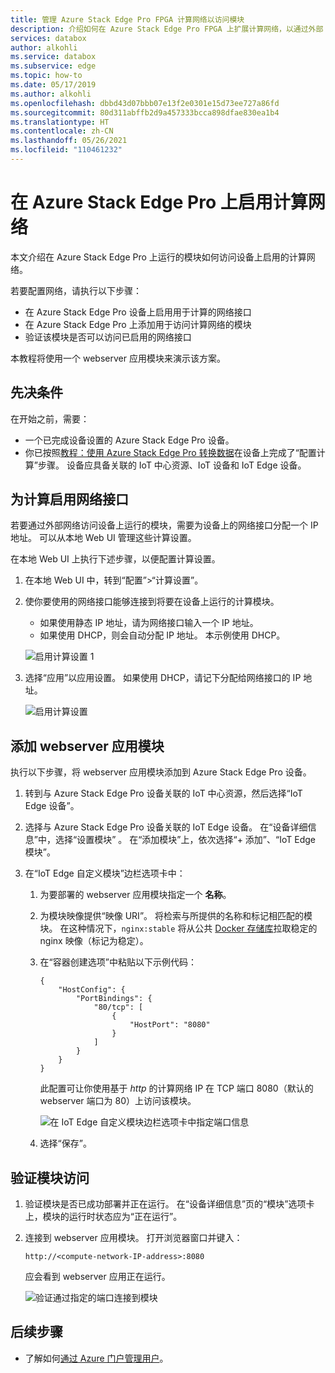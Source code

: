 ```yaml
---
title: 管理 Azure Stack Edge Pro FPGA 计算网络以访问模块
description: 介绍如何在 Azure Stack Edge Pro FPGA 上扩展计算网络，以通过外部 IP 访问模块。
services: databox
author: alkohli
ms.service: databox
ms.subservice: edge
ms.topic: how-to
ms.date: 05/17/2019
ms.author: alkohli
ms.openlocfilehash: dbbd43d07bbb07e13f2e0301e15d73ee727a86fd
ms.sourcegitcommit: 80d311abffb2d9a457333bcca898dfae830ea1b4
ms.translationtype: HT
ms.contentlocale: zh-CN
ms.lasthandoff: 05/26/2021
ms.locfileid: "110461232"
---
```

# <a name="enable-compute-network-on-your-azure-stack-edge-pro"></a>在 Azure Stack Edge Pro 上启用计算网络

本文介绍在 Azure Stack Edge Pro 上运行的模块如何访问设备上启用的计算网络。

若要配置网络，请执行以下步骤：

- 在 Azure Stack Edge Pro 设备上启用用于计算的网络接口
- 在 Azure Stack Edge Pro 上添加用于访问计算网络的模块
- 验证该模块是否可以访问已启用的网络接口

本教程将使用一个 webserver 应用模块来演示该方案。

## <a name="prerequisites"></a>先决条件

在开始之前，需要：

- 一个已完成设备设置的 Azure Stack Edge Pro 设备。
- 你已按照[教程：使用 Azure Stack Edge Pro 转换数据](azure-stack-edge-deploy-configure-compute-advanced.md#configure-compute)在设备上完成了“配置计算”步骤。 设备应具备关联的 IoT 中心资源、IoT 设备和 IoT Edge 设备。

## <a name="enable-network-interface-for-compute"></a>为计算启用网络接口

若要通过外部网络访问设备上运行的模块，需要为设备上的网络接口分配一个 IP 地址。 可以从本地 Web UI 管理这些计算设置。

在本地 Web UI 上执行下述步骤，以便配置计算设置。

1. 在本地 Web UI 中，转到“配置”>“计算设置”。  

2. 使你要使用的网络接口能够连接到将要在设备上运行的计算模块。

    - 如果使用静态 IP 地址，请为网络接口输入一个 IP 地址。
    - 如果使用 DHCP，则会自动分配 IP 地址。 本示例使用 DHCP。

    ![启用计算设置 1](media/azure-stack-edge-extend-compute-access-modules/enable-compute-setting-1.png)

3. 选择“应用”以应用设置。 如果使用 DHCP，请记下分配给网络接口的 IP 地址。

    ![启用计算设置](media/azure-stack-edge-extend-compute-access-modules/enable-compute-setting-2.png)

## <a name="add-webserver-app-module"></a>添加 webserver 应用模块

执行以下步骤，将 webserver 应用模块添加到 Azure Stack Edge Pro 设备。

1. 转到与 Azure Stack Edge Pro 设备关联的 IoT 中心资源，然后选择“IoT Edge 设备”。
2. 选择与 Azure Stack Edge Pro 设备关联的 IoT Edge 设备。 在“设备详细信息”中，选择“设置模块” 。 在“添加模块”上，依次选择“+ 添加”、“IoT Edge 模块”。
3. 在“IoT Edge 自定义模块”边栏选项卡中：

    1. 为要部署的 webserver 应用模块指定一个 **名称**。
    2. 为模块映像提供“映像 URI”。 将检索与所提供的名称和标记相匹配的模块。 在这种情况下，`nginx:stable` 将从公共 [Docker 存储库](https://hub.docker.com/_/nginx/)拉取稳定的 nginx 映像（标记为稳定）。
    3. 在“容器创建选项”中粘贴以下示例代码：  

        ```
        {
            "HostConfig": {
                "PortBindings": {
                    "80/tcp": [
                        {
                            "HostPort": "8080"
                        }
                    ]
                }
            }
        }
        ```

        此配置可让你使用基于 *http* 的计算网络 IP 在 TCP 端口 8080（默认的 webserver 端口为 80）上访问该模块。

        ![在 IoT Edge 自定义模块边栏选项卡中指定端口信息](media/azure-stack-edge-extend-compute-access-modules/module-information.png)

    4. 选择“保存”。

## <a name="verify-module-access"></a>验证模块访问

1. 验证模块是否已成功部署并正在运行。 在“设备详细信息”页的“模块”选项卡上，模块的运行时状态应为“正在运行”。  
2. 连接到 webserver 应用模块。 打开浏览器窗口并键入：

    `http://<compute-network-IP-address>:8080`

    应会看到 webserver 应用正在运行。

    ![验证通过指定的端口连接到模块](media/azure-stack-edge-extend-compute-access-modules/verify-connect-module-1.png)

## <a name="next-steps"></a>后续步骤

- 了解如何[通过 Azure 门户管理用户](azure-stack-edge-manage-users.md)。
